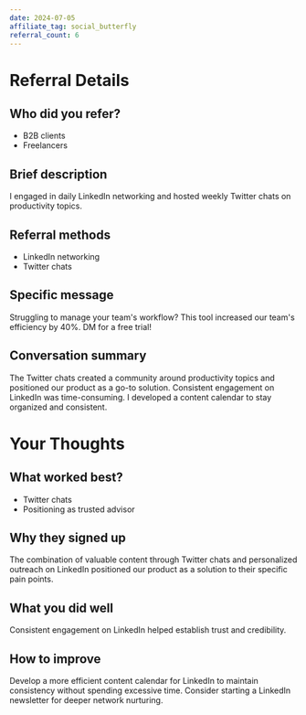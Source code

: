 ```yaml
---
date: 2024-07-05
affiliate_tag: social_butterfly
referral_count: 6
---
```


# Referral Details

## Who did you refer?
- B2B clients
- Freelancers

## Brief description
I engaged in daily LinkedIn networking and hosted weekly Twitter chats on productivity topics.

## Referral methods
- LinkedIn networking
- Twitter chats

## Specific message
Struggling to manage your team's workflow? This tool increased our team's efficiency by 40%. DM for a free trial!

## Conversation summary
The Twitter chats created a community around productivity topics and positioned our product as a go-to solution. Consistent engagement on LinkedIn was time-consuming. I developed a content calendar to stay organized and consistent.

# Your Thoughts

## What worked best?
- Twitter chats
- Positioning as trusted advisor

## Why they signed up
The combination of valuable content through Twitter chats and personalized outreach on LinkedIn positioned our product as a solution to their specific pain points.

## What you did well
Consistent engagement on LinkedIn helped establish trust and credibility.

## How to improve
Develop a more efficient content calendar for LinkedIn to maintain consistency without spending excessive time. Consider starting a LinkedIn newsletter for deeper network nurturing.
